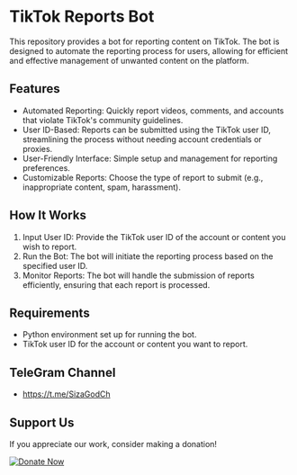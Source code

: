 # TikTok Reports Bot

This repository provides a bot for reporting content on TikTok. The bot is designed to automate the reporting process for users, allowing for efficient and effective management of unwanted content on the platform.

## Features

- Automated Reporting: Quickly report videos, comments, and accounts that violate TikTok's community guidelines.
- User ID-Based: Reports can be submitted using the TikTok user ID, streamlining the process without needing account credentials or proxies.
- User-Friendly Interface: Simple setup and management for reporting preferences.
- Customizable Reports: Choose the type of report to submit (e.g., inappropriate content, spam, harassment).

## How It Works

1. Input User ID: Provide the TikTok user ID of the account or content you wish to report.
2. Run the Bot: The bot will initiate the reporting process based on the specified user ID.
3. Monitor Reports: The bot will handle the submission of reports efficiently, ensuring that each report is processed.

## Requirements

- Python environment set up for running the bot.
- TikTok user ID for the account or content you want to report.

## TeleGram Channel

- https://t.me/SizaGodCh
## Support Us

If you appreciate our work, consider making a donation!

[![Donate Now](https://img.shields.io/badge/Donate%20Now-Green?style=for-the-badge&logo=appveyor)](https://oxapay.com/donate/50821180)
